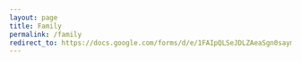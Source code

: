 ```yaml
---
layout: page
title: Family
permalink: /family
redirect_to: https://docs.google.com/forms/d/e/1FAIpQLSeJDLZAeaSgn0saymSoCfIalLeQs5zEcvNAr1jDyhc-z4zOIg/viewform?fbclid=IwAR21WCtqkzWPjHFeZ3LzaY-1XSkkwp_4JDEG64zJTra_Jg0a53OrqO8zJyA
---
```

